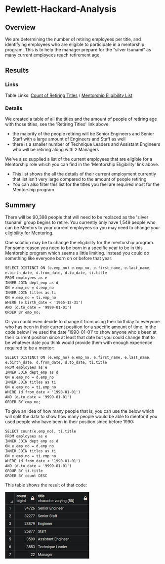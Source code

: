 # Pewlett-Hackard-Analysis

## Overview
We are determining the number of retiring employees per title, and identifying employees who are eligible to participate in a mentorship program. This is to help the manager prepare for the “silver tsunami” as many current employees reach retirement age.

## Results

### Links
Table Links: [Count of Retiring Titles](Data/retiring_titles.csv) / [Mentorship Eligibility List](Data/mentorship_eligibility.csv)

### Details
We created a table of all the titles and the amount of people of retiring age with those titles, see the 'Retiring Titles' link above.
- the majority of the people retiring will be Senior Engineers and Senior Staff with a large amount of Engineers and Staff as well
- there is a smaller number of Technique Leaders and Assistant Engineers who will be retiring along with 2 Managers

We've also supplied a list of the current employees that are eligible for a Mentorship role which you can find in the 'Mentorship Eligibility' link above.
- This list shows the all the details of their current employment currently that list isn't very large compared to the amount of people retiring
- You can also filter this list for the titles you feel are required most for the Mentorship program

## Summary
There will be 90,398 people that will need to be replaced as the 'silver tsunami' group begins to retire. You currently only have 1,549 people who can be Mentors to your current employees so you may need to change your eligibility for Mentoring.

One solution may be to change the eligibility for the mentorship program. For some reason you need to be born in a specific year to be in this Mentorship program which seems a little limiting. Instead you could do something like everyone born on or before that year:

```
SELECT DISTINCT ON (e.emp_no) e.emp_no, e.first_name, e.last_name, e.birth_date, d.from_date, d.to_date, ti.title
FROM employees as e
INNER JOIN dept_emp as d
ON e.emp_no = d.emp_no
INNER JOIN titles as ti
ON e.emp_no = ti.emp_no
WHERE (e.birth_date < '1965-12-31')
AND (d.to_date = '9999-01-01')
ORDER BY emp_no;
```

Or you could even decide to change it from using their birthday to everyone who has been in their current position for a specific amount of time. In the code below I've used the  date '1990-01-01' to show anyone who's been at their current position since at least that date but you could change that to be whatever date you think would provide them with enough experience required to be a mentor:
```
SELECT DISTINCT ON (e.emp_no) e.emp_no, e.first_name, e.last_name, e.birth_date, d.from_date, d.to_date, ti.title
FROM employees as e
INNER JOIN dept_emp as d
ON e.emp_no = d.emp_no
INNER JOIN titles as ti
ON e.emp_no = ti.emp_no
WHERE (d.from_date < '1990-01-01')
AND (d.to_date = '9999-01-01')
ORDER BY emp_no;
```

To give an idea of how many people that is, you can use the below which will split the data to show how many people would be able to mentor if you used people who have been in their position since before 1990:
```
SELECT count(e.emp_no), ti.title
FROM employees as e
INNER JOIN dept_emp as d
ON e.emp_no = d.emp_no
INNER JOIN titles as ti
ON e.emp_no = ti.emp_no
WHERE (d.from_date < '1990-01-01')
AND (d.to_date = '9999-01-01')
GROUP BY ti.title
ORDER BY count DESC
```
This table shows the result of that code:

![Before 1990](Data/Before-1990.png)
